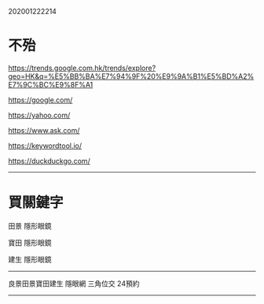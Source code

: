 

202001222214


# 不殆

https://trends.google.com.hk/trends/explore?geo=HK&q=%E5%BB%BA%E7%94%9F%20%E9%9A%B1%E5%BD%A2%E7%9C%BC%E9%8F%A1

https://google.com/

https://yahoo.com/

https://www.ask.com/

https://keywordtool.io/

https://duckduckgo.com/


------

# 買關鍵字
田景 隱形眼鏡

寶田 隱形眼鏡

建生 隱形眼鏡


-----

良景田景寶田建生 隱眼網 三角位交 24預約

-----


